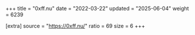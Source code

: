 +++
title = "0xff.nu"
date = "2022-03-22"
updated = "2025-06-04"
weight = 6239

[extra]
source = "https://0xff.nu/"
ratio = 69
size = 6
+++
